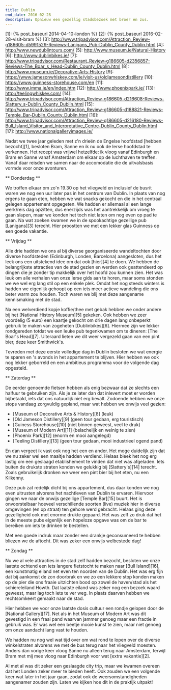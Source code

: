 ```yaml
---
title: Dublin
end_date: 2016-02-28
description: Opnieuw een gezellig stadsbezoek met broer en zus.
---
```

[1]: {% post_baseurl 2014-04-10-london %}
[2]: {% post_baseurl 2016-02-28-visit-bram %}
[3]: http://www.tripadvisor.com/Attraction_Review-g186605-d5991529-Reviews-Lanigans_Pub-Dublin_County_Dublin.html
[4]: http://www.newdublintours.com/
[5]: http://www.museum.ie/Natural-History
[6]: http://www.dublinbikes.ie/
[7]: http://www.tripadvisor.com/Restaurant_Review-g186605-d2356857-Reviews-The_Boar_s_Head-Dublin_County_Dublin.html
[8]: http://www.museum.ie/Decorative-Arts-History
[9]: https://www.jamesonwhiskey.com/ie/visit-us/oldjamesondistillery
[10]: https://www.guinness-storehouse.com/en
[11]: http://www.imma.ie/en/index.htm
[12]: http://www.phoenixpark.ie/
[13]: http://teelingwhiskey.com/
[14]: http://www.tripadvisor.com/Attraction_Review-g186605-d216608-Reviews-Slattery_s-Dublin_County_Dublin.html
[15]: http://www.tripadvisor.com/Attraction_Review-g186605-d188821-Reviews-Temple_Bar-Dublin_County_Dublin.html
[16]: http://www.tripadvisor.com/Attraction_Review-g186605-d216180-Reviews-Bull_Island_Visitor_and_Interpretative_Centre-Dublin_County_Dublin.html
[17]: http://www.nationalgalleryimages.ie/

Nadat we twee jaar geleden met z'n drieën de Engelse hoofdstad [hebben bezocht][1], besloten Bram, Sanne en ik nu ook de Ierse hoofdstad te verkennen. Het recept was vrijwel hetzelfde: ik vloog vanaf Edinburgh en Bram en Sanne vanaf Amsterdam om elkaar op de luchthaven te treffen. Vanaf daar reisden we samen naar de accomodatie die de uitvalsbasis vormde voor onze avonturen. 

<a name="more"></a>

** Donderdag **

We troffen elkaar om zo'n 19.30 op het vliegveld en inclusief de busrit waren we nog een uur later pas in het centrum van Dublin. In plaats van nog ergens te gaan eten, hebben we wat snacks gekocht en die in het centraal gelegen appartement opgegeten. We hadden er allemaal al een lange werk/reis dag opzitten, dus enerzijds was het aantrekkelijk om vroeg te gaan slapen, maar we konden het toch niet laten om nog even op pad te gaan. Na wat zoeken kwamen we in de spookachtige gezellige pub [Lanigans][3] terecht. Hier proostten we met een lekker glas Guinness op een goede vakantie.

** Vrijdag **

Alle drie hadden we ons al bij diverse georganiseerde wandeltochten door diverse hoofdsteden (Edinburgh, Londen, Barcelona) aangesloten, dus het leek ons een uitstekend idee om dat ook [hier][4] te doen. We hebben de belangrijkste attracties van de stad gezien en werden ook geattendeerd op dingen die je zonder tip makkelijk over het hoofd zou kunnen zien. Het was leuk om alle verhalen van onze Ierse gids aan te horen, maar soms stonden we we wel erg lang stil op een enkele plek. Omdat het nog steeds winters is hadden we eigenlijk gehoopt op een iets meer actieve wandeling die ons beter warm zou houden. Toch waren we blij met deze aangename kennismaking met de stad.

Na een welverdiend kopje koffie/thee met gebak hebben we onder andere bij het [National History Museum][5] gekeken. Ook hebben we zeer voordelig (5 euro) een kaartje gekocht om drie dagen lang onbeperkt gebruik te maken van zogeheten [Dublinbikes][6]. Hiermee zijn we lekker rondgereden totdat we een leuke pub tegenkwamen om te dineren: [The Boar's Head][7]. Uiteraard lieten we dit weer vergezeld gaan van een pint bier, deze keer Smithwick's.

Tevreden met deze eerste volledige dag in Dublin besloten we wat energie te sparen en 's avonds in het appartement te blijven. Hier hebben we ook nog lekker geborreld en een ambitieus programma voor de volgende dag opgesteld.

** Zaterdag **

De eerder genoemde fietsen hebben als enig bezwaar dat ze slechts een halfuur te gebruiken zijn. Als je ze later dan dat inlevert moet er worden bijbetaald, iets dat ons natuurlijk niet erg bevalt. Zodoende hebben we onze stops vandaag zorgvuldig gepland, maar wat hebben we onwijs veel gezien:

* [Museum of Decorative Arts & History][8] (leuk)
* [Old Jameson Distillery][9] (geen tour gedaan, erg touristisch)
* [Guiness  Storehouse][10] (niet binnen geweest, veel te druk)
* [Museum of Modern Art][11] (belachelijk en weinig te zien)
* [Phoenix Park][12] (enorm en mooi aangelegd)
* [Teeling Distillery][13] (geen tour gedaan, mooi industrieel ogend pand)

En dan vergeet ik vast ook nog het een en ander. Het moge duidelijk zijn dat we nu zeker wel een maaltje hadden verdiend. Helaas bleek het nog erg lastig om een geslaagd etablishement te vinden dat niet was afgeladen. Iets buiten de drukste straten konden we gelukkig bij [Slattery's][14] terecht. Zoals gebruikelijk dronken we weer een pint bier bij het eten, nu een Kilkenny.

Deze pub zat redelijk dicht bij ons appartement, dus daar konden we nog even uitrusten alvorens het nachtleven van Dublin te ervaren. Hiervoor gingen we naar de onwijs gezellige [Temple Bar][15] buurt. Het is onvoorstelbaar hoeveel verschillende soorten (live) muziek hier in diverse omgevingen (en op straat) ten gehore werd gebracht. Helaas ging deze gezelligheid ook met enorme drukte gepaard. Het was zelf zo druk dat het in de meeste pubs eigenlijk een hopeloze opgave was om de bar te bereiken om iets te drinken te bestellen.

Met een goede indruk maar zonder een drankje geconsumeerd te hebben bliezen we de aftocht. Dit was zeker een onwijs welbestede dag!

** Zondag **

Nu we al vele attracties in de stad zelf hadden bezocht, besloten we onze laatste ochtend een iets langere fietstocht te maken naar [Bull Island][16], een kunstmatig eiland net even ten noorden van de Dublin. Het was erg fijn dat bij aankomst de zon doorbrak en we zo een lekkere stop konden maken op de pier die ons fraaie uitzichten bood op zowel de haven/stad als het schiereleiland Howth. Dat laatste eiland was zeker nog een bezoek waard geweest, maar lag toch iets te ver weg. In plaats daarvan hebben we rechtsomkeert gemaakt naar de stad.

Hier hebben we voor onze laatste dosis cultuur een rondje gelopen door de [National Gallery][17]. Net als in het Museum of Modern Art was dit gevestigd in een fraai pand waarvan jammer genoeg maar een fractie in gebruik was. Er was wel een beetje mooie kunst te zien, maar niet genoeg om onze aandacht lang vast te houden.

We hadden nu nog wel wat tijd over om wat rond te lopen over de diverse winkelstraten alvorens we met de bus terug naar het vliegveld moesten. Anders dan vorige keer vloog Sanne nu alleen terug naar Amsterdam, terwijl Bram met mij mee vloog naar Edinburgh voor wat [extra vakantie][2].

Al met al was dit zeker een geslaagde city trip, maar we kwamen overeen dat het Londen zeker meer te bieden heeft. Ook zouden we een volgende keer wat later in het jaar gaan, zodat ook de weersomstandigheden aangenamer zouden zijn. Laten we kijken hoe dit in de praktijk uitpakt!